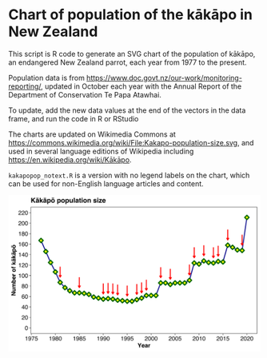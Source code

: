# Chart of population of the kākāpo in New Zealand

This script is R code to generate an SVG chart of the population of kākāpo, an endangered New Zealand parrot, each year from 1977 to the present.

Population data is from https://www.doc.govt.nz/our-work/monitoring-reporting/, updated in October each year with the Annual Report of the Department of Conservation Te Papa Atawhai.

To update, add the new data values at the end of the vectors in the data frame, and run the code in R or RStudio

The charts are updated on Wikimedia Commons at https://commons.wikimedia.org/wiki/File:Kakapo-population-size.svg, and used in several language editions of Wikipedia including <https://en.wikipedia.org/wiki/Kākāpo>.

`kakapopop_notext.R` is a version with no legend labels on the chart, which can be used for non-English language articles and content.

![Kākāpo population size](kakapopop_1975-2020.svg?raw=true&sanitize=true "Kākāpo population size")
